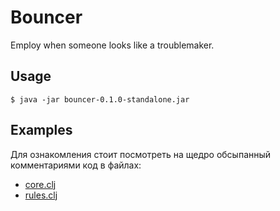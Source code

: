# Bouncer

Employ when someone looks like a troublemaker.

## Usage

    $ java -jar bouncer-0.1.0-standalone.jar

## Examples

Для ознакомления стоит посмотреть на щедро обсыпанный комментариями код в файлах:
* [core.clj](/src/bouncer/core.clj)
* [rules.clj](/src/bouncer/rules.clj)
